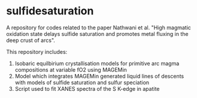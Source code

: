 # sulfidesaturation
A repository for codes related to the paper Nathwani et al. "High magmatic oxidation state delays sulfide saturation and promotes metal fluxing in the deep crust of arcs".

This repository includes:
1) Isobaric equilbirium crystallisation models for primitive arc magma compositions at variable fO2 using MAGEMin
2) Model which integrates MAGEMin generated liquid lines of descents with models of sulfide saturation and sulfur speciation
3) Script used to fit XANES spectra of the S K-edge in apatite
   
